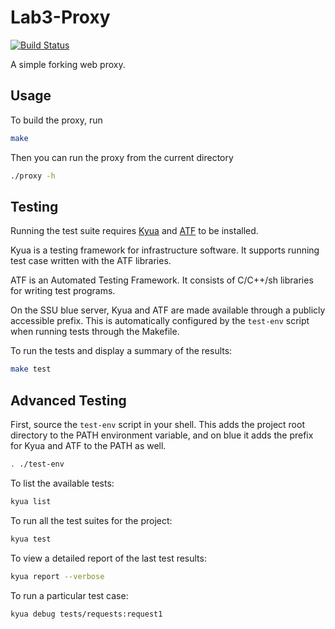 # Lab3-Proxy
[![Build Status](https://travis-ci.org/Group5-CS365/Lab3-Proxy.svg?branch=master)](https://travis-ci.org/Group5-CS365/Lab3-Proxy)

A simple forking web proxy.


Usage
-----

To build the proxy, run
```sh
make
```

Then you can run the proxy from the current directory
```sh
./proxy -h
```


Testing
-------

Running the test suite requires [Kyua][] and [ATF][] to be installed.

[Kyua]: https://github.com/jmmv/kyua
[ATF]: https://github.com/jmmv/atf

Kyua is a testing framework for infrastructure software. It supports running
test case written with the ATF libraries.

ATF is an Automated Testing Framework. It consists of C/C++/sh libraries for
writing test programs.

On the SSU blue server, Kyua and ATF are made available through a publicly
accessible prefix. This is automatically configured by the `test-env` script
when running tests through the Makefile.

To run the tests and display a summary of the results:
```sh
make test
```


Advanced Testing
----------------

First, source the `test-env` script in your shell. This adds the project root
directory to the PATH environment variable, and on blue it adds the prefix for
Kyua and ATF to the PATH as well.
```sh
. ./test-env
```

To list the available tests:
```sh
kyua list
```

To run all the test suites for the project:
```sh
kyua test
```

To view a detailed report of the last test results:
```sh
kyua report --verbose
```

To run a particular test case:
```sh
kyua debug tests/requests:request1
```
